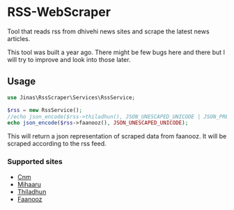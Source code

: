 # RSS-WebScraper

Tool that reads rss from dhivehi news sites and scrape the latest news articles.

This tool was built a year ago. There might be few bugs here and there but I will try to improve and look into those later.

## Usage

```php
use Jinas\RssScraper\Services\RssService;

$rss = new RssService();
//echo json_encode($rss->thiladhun(), JSON_UNESCAPED_UNICODE | JSON_PRETTY_PRINT);
echo json_encode($rss->faanooz(), JSON_UNESCAPED_UNICODE);
```
This will return a json representation of scraped data from faanooz. It will be scraped according to the rss feed.

### Supported sites
- [Cnm](https://cnm.mv/)
- [Mihaaru](https://mihaaru.com/)
- [Thiladhun](https://thiladhun.com/)
- [Faanooz](https://faanooz.com/)
